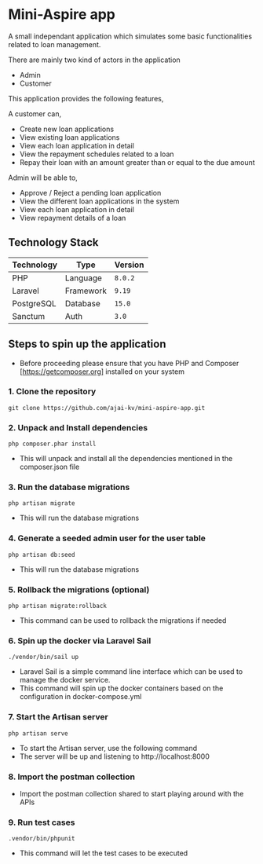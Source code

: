 # Mini-Aspire app

A small independant application which simulates some basic functionalities related to loan management.

There are mainly two kind of actors in the application

- Admin
- Customer

This application provides the following features,

A customer can,

- Create new loan applications
- View existing loan applications
- View each loan application in detail
- View the repayment schedules related to a loan
- Repay their loan with an amount greater than or equal to the due amount

Admin will be able to,

- Approve / Reject a pending loan application
- View the different loan applications in the system
- View each loan application in detail
- View repayment details of a loan

## Technology Stack

<table>
    <thead>
      <tr>
        <th>Technology</th>
        <th>Type</th>
        <th>Version</th>
      </tr>
    </thead>
    <tbody>
        <tr>
            <td>PHP</td>
            <td>Language</td>
            <td><code>8.0.2</code></td>
        </tr>
        <tr>
            <td>Laravel</td>
            <td>Framework</td>
            <td><code>9.19</code></td>
        </tr>
        <tr>
            <td>PostgreSQL</td>
            <td>Database</td>
            <td><code>15.0</code></td>
        </tr>
        <tr>
            <td>Sanctum</td>
            <td>Auth</td>
            <td><code>3.0</code></td>
        </tr>
    </tbody>
  </table>

## Steps to spin up the application

- Before proceeding please ensure that you have PHP and Composer [https://getcomposer.org] installed on your system

### 1. Clone the repository

    git clone https://github.com/ajai-kv/mini-aspire-app.git


### 2. Unpack and Install dependencies

    php composer.phar install

- This will unpack and install all the dependencies mentioned in the composer.json file

### 3. Run the database migrations

    php artisan migrate

- This will run the database migrations

### 4. Generate a seeded admin user for the user table

    php artisan db:seed

- This will run the database migrations

### 5. Rollback the migrations (optional)

    php artisan migrate:rollback

- This command can be used to rollback the migrations if needed

### 6. Spin up the docker via Laravel Sail

    ./vendor/bin/sail up

- Laravel Sail is a simple command line interface which can be used to manage the docker service. 
- This command will spin up the docker containers based on the configuration in docker-compose.yml

### 7. Start the Artisan server

    php artisan serve

- To start the Artisan server, use the following command
- The server will be up and listening to http://localhost:8000

### 8. Import the postman collection

- Import the postman collection shared to start playing around with the APIs

### 9. Run test cases

    .vendor/bin/phpunit

- This command will let the test cases to be executed
